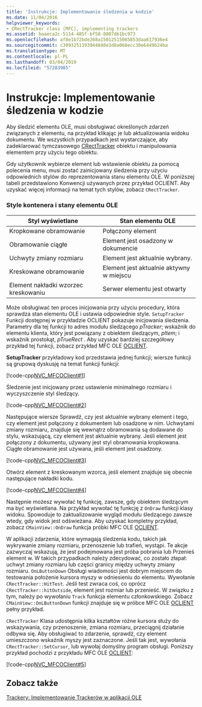 ```yaml
---
title: 'Instrukcje: Implementowanie śledzenia w kodzie'
ms.date: 11/04/2016
helpviewer_keywords:
- CRectTracker class [MFC], implementing trackers
ms.assetid: baaeca2c-5114-485f-bf58-8807db1bc973
ms.openlocfilehash: af8e1b72bde268a15012515065853daa617936e4
ms.sourcegitcommit: c3093251193944840e3d0a068ecc30e6449624ba
ms.translationtype: MT
ms.contentlocale: pl-PL
ms.lasthandoff: 03/04/2019
ms.locfileid: "57283985"
---
```

# <a name="how-to-implement-tracking-in-your-code"></a>Instrukcje: Implementowanie śledzenia w kodzie

Aby śledzić elementu OLE, musi obsługiwać określonych zdarzeń związanych z elementu, na przykład klikając je lub aktualizowania widoku dokumentu. We wszystkich przypadkach jest wystarczające, aby zadeklarować tymczasowego [CRectTracker](../mfc/reference/crecttracker-class.md) obiektu i manipulowania elementem przy użyciu tego obiektu.

Gdy użytkownik wybierze element lub wstawienie obiektu za pomocą polecenia menu, musi zostać zainicjowany śledzenia przy użyciu odpowiednich stylów do reprezentowania stanu elementu OLE. W poniższej tabeli przedstawiono Konwencji używanych przez przykład OCLIENT. Aby uzyskać więcej informacji na temat tych stylów, zobacz `CRectTracker`.

### <a name="container-styles-and-states-of-the-ole-item"></a>Style kontenera i stany elementu OLE

|Styl wyświetlane|Stan elementu OLE|
|---------------------|-----------------------|
|Kropkowane obramowanie|Połączony element|
|Obramowanie ciągłe|Element jest osadzony w dokumencie|
|Uchwyty zmiany rozmiaru|Element jest aktualnie wybrany.|
|Kreskowane obramowanie|Element jest aktualnie aktywny w miejscu|
|Element nakładki wzorzec kreskowaniu|Serwer elementu jest otwarty|

Może obsługiwać ten proces inicjowania przy użyciu procedury, która sprawdza stan elementu OLE i ustawia odpowiednie style. `SetupTracker` Funkcji dostępnej w przykładzie OCLIENT pokazuje inicjowania śledzenia. Parametry dla tej funkcji to adres modułu śledzącego *pTracker*; wskaźnik do elementu klienta, który jest powiązany z obiektem śledzącym, *pItem*; i wskaźnik prostokąt, *pTrueRect* . Aby uzyskać bardziej szczegółowy przykład tej funkcji, zobacz przykład MFC OLE [OCLIENT](../visual-cpp-samples.md).

**SetupTracker** przykładowy kod przedstawia jednej funkcji; wiersze funkcji są grupową dyskusję na temat funkcji funkcji:

[!code-cpp[NVC_MFCOClient#1](../mfc/codesnippet/cpp/how-to-implement-tracking-in-your-code_1.cpp)]

Śledzenie jest inicjowany przez ustawienie minimalnego rozmiaru i wyczyszczenie styl śledzący.

[!code-cpp[NVC_MFCOClient#2](../mfc/codesnippet/cpp/how-to-implement-tracking-in-your-code_2.cpp)]

Następujące wiersze Sprawdź, czy jest aktualnie wybrany element i tego, czy element jest połączony z dokumentem lub osadzone w nim. Uchwytami zmiany rozmiaru, znajduje się wewnątrz obramowania są dodawane do stylu, wskazującą, czy element jest aktualnie wybrany. Jeśli element jest połączony z dokumentu, używany jest styl obramowania kropkowana. Ciągłe obramowanie jest używana, jeśli element jest osadzony.

[!code-cpp[NVC_MFCOClient#3](../mfc/codesnippet/cpp/how-to-implement-tracking-in-your-code_3.cpp)]

Otwórz element z kreskowanym wzorca, jeśli element znajduje się obecnie następujące nakładki kodu.

[!code-cpp[NVC_MFCOClient#4](../mfc/codesnippet/cpp/how-to-implement-tracking-in-your-code_4.cpp)]

Następnie możesz wywołać tę funkcję, zawsze, gdy obiektem śledzącym ma być wyświetlana. Na przykład wywołać tę funkcję z `OnDraw` funkcji klasy widoku. Spowoduje to zaktualizowanie wygląd modułu śledzącego zawsze wtedy, gdy widok jest odświeżana. Aby uzyskać kompletny przykład, zobacz `CMainView::OnDraw` funkcja próbki MFC OLE [OCLIENT](../visual-cpp-samples.md).

W aplikacji zdarzenia, które wymagają śledzenia kodu, takich jak wykrywanie zmiany rozmiaru, przenoszenie lub trafień, wystąpi. Te akcje zazwyczaj wskazują, że jest podejmowana jest próba pobrania lub Przenieś element w. W takich przypadkach należy zdecydować, co zostało złapał: uchwyt zmiany rozmiaru lub części granicy między uchwyty zmiany rozmiaru. `OnLButtonDown` Obsługi wiadomości jest dobrym miejscem do testowania położenie kursora myszy w odniesieniu do elementu. Wywołanie `CRectTracker::HitTest`. Jeśli test zwraca coś, co oprócz `CRectTracker::hitOutside`, element jest rozmiar lub przenieść. W związku z tym, należy po wywołaniu `Track` funkcja elementu członkowskiego. Zobacz `CMainView::OnLButtonDown` funkcji znajduje się w próbce MFC OLE [OCLIENT](../visual-cpp-samples.md) pełny przykład.

`CRectTracker` Klasa udostępnia kilka kształtów różne kursora służy do wskazywania, czy przenoszenie, zmiana rozmiaru, przeciągnij działanie odbywa się. Aby obsługiwać to zdarzenie, sprawdź, czy element umieszczono wskaźnik myszy jest zaznaczone. Jeśli tak jest, wywołania `CRectTracker::SetCursor`, lub wywołaj domyślny program obsługi. Poniższy przykład pochodzi z przykładu MFC OLE [OCLIENT](../visual-cpp-samples.md):

[!code-cpp[NVC_MFCOClient#5](../mfc/codesnippet/cpp/how-to-implement-tracking-in-your-code_5.cpp)]

## <a name="see-also"></a>Zobacz także

[Trackery: Implementowanie Trackerów w aplikacji OLE](../mfc/trackers-implementing-trackers-in-your-ole-application.md)
